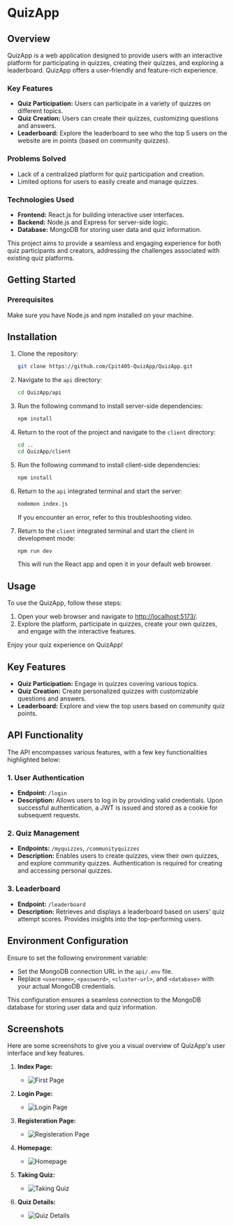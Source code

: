 # QuizApp

## Overview

QuizApp is a web application designed to provide users with an interactive platform for participating in quizzes, creating their quizzes, and exploring a leaderboard. QuizApp offers a user-friendly and feature-rich experience.
  
### Key Features

- **Quiz Participation:** Users can participate in a variety of quizzes on different topics.
- **Quiz Creation:** Users can create their quizzes, customizing questions and answers.
- **Leaderboard:** Explore the leaderboard to see who the top 5 users on the website are in points (based on community quizzes).


### Problems Solved

- Lack of a centralized platform for quiz participation and creation.
- Limited options for users to easily create and manage quizzes.

### Technologies Used

- **Frontend:** React.js for building interactive user interfaces.
- **Backend:** Node.js and Express for server-side logic.
- **Database:** MongoDB for storing user data and quiz information.

This project aims to provide a seamless and engaging experience for both quiz participants and creators, addressing the challenges associated with existing quiz platforms.


## Getting Started

### Prerequisites

Make sure you have Node.js and npm installed on your machine.

## Installation

1. Clone the repository:

    ```bash
    git clone https://github.com/Cpit405-QuizApp/QuizApp.git
    ```

2. Navigate to the `api` directory:

    ```bash
    cd QuizApp/api
    ```

3. Run the following command to install server-side dependencies:

    ```bash
    npm install
    ```

4. Return to the root of the project and navigate to the `client` directory:

    ```bash
    cd ..
    cd QuizApp/client
    ```

5. Run the following command to install client-side dependencies:

    ```bash
    npm install
    ```

6. Return to the `api` integrated terminal and start the server:

    ```bash
    nodemon index.js
    ```

    If you encounter an error, refer to this troubleshooting video.

7. Return to the `client` integrated terminal and start the client in development mode:

    ```bash
    npm run dev
    ```

    This will run the React app and open it in your default web browser.

## Usage

To use the QuizApp, follow these steps:

1. Open your web browser and navigate to [http://localhost:5173/](http://localhost:5173/).
2. Explore the platform, participate in quizzes, create your own quizzes, and engage with the interactive features.

Enjoy your quiz experience on QuizApp!

## Key Features

- **Quiz Participation:** Engage in quizzes covering various topics.
- **Quiz Creation:** Create personalized quizzes with customizable questions and answers.
- **Leaderboard:** Explore and view the top users based on community quiz points.


## API Functionality

The API encompasses various features, with a few key functionalities highlighted below:

### 1. User Authentication

- **Endpoint:** `/login`
- **Description:** Allows users to log in by providing valid credentials. Upon successful authentication, a JWT is issued and stored as a cookie for subsequent requests.

### 2. Quiz Management

- **Endpoints:**  `/myquizzes`,  `/communityquizzes`
- **Description:** Enables users to create quizzes, view their own quizzes, and explore community quizzes. Authentication is required for creating and accessing personal quizzes.

### 3. Leaderboard

- **Endpoint:** `/leaderboard`
- **Description:** Retrieves and displays a leaderboard based on users' quiz attempt scores. Provides insights into the top-performing users.

## Environment Configuration

Ensure to set the following environment variable:

  - Set the MongoDB connection URL in the `api/.env` file.
  - Replace `<username>`, `<password>`, `<cluster-url>`, and `<database>` with your actual MongoDB credentials.

This configuration ensures a seamless connection to the MongoDB database for storing user data and quiz information.

## Screenshots

Here are some screenshots to give you a visual overview of QuizApp's user interface and key features.

1. **Index Page:**
   - ![First Page](screenshots/screenshot1.png)

2. **Login Page:**
   - ![Login Page](screenshots/screenshot2.png)

3. **Registeration Page:**
   - ![Registeration Page](screenshots/screenshot3.png)
    
4. **Homepage:**
   - ![Homepage](screenshots/screenshot4.png)

5. **Taking Quiz:**
   - ![Taking Quiz](screenshots/screenshot6.png)

6. **Quiz Details:**
   - ![Quiz Details](screenshots/screenshot7.png)
